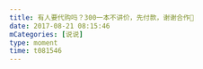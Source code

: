 ```yaml
---
title: 有人要代购吗？300一本不讲价，先付款，谢谢合作🙂
date: 2017-08-21 08:15:46
mCategories: [说说]
type: moment
time: t081546
---
```


<div id="pics-20170821081546"></div>

<script src="/lib/moment/pics.js"></script>
<script>
var data = [
    {"link": "2017-08-21_000000.jpeg", "type": "shuoshuo"}
];
picsRender(data, "pics-20170821081546");
</script>
